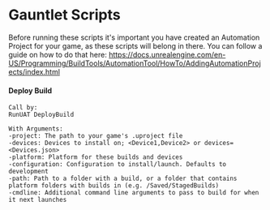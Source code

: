# Gauntlet Scripts
Before running these scripts it's important you have created an Automation Project for your game, as these scripts will belong in there. You can follow a guide on how to do that here:
<https://docs.unrealengine.com/en-US/Programming/BuildTools/AutomationTool/HowTo/AddingAutomationProjects/index.html>



#### Deploy Build

	Call by:
	RunUAT DeployBuild
	
	With Arguments:
	-project: The path to your game's .uproject file
	-devices: Devices to install on; <Device1,Device2> or devices=<Devices.json>
	-platform: Platform for these builds and devices
	-configuration: Configuration to install/launch. Defaults to development
	-path: Path to a folder with a build, or a folder that contains platform folders with builds in (e.g. /Saved/StagedBuilds)
	-cmdline: Additional command line arguments to pass to build for when it next launches